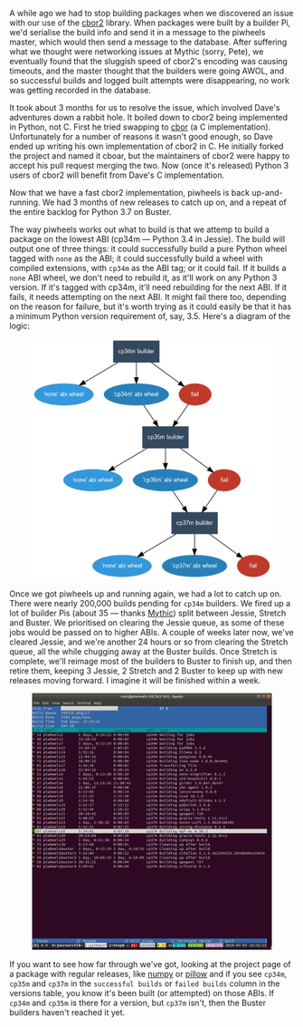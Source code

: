 A while ago we had to stop building packages when we discovered an issue with our use of the
[cbor2](https://pypi.org/project/cbor2/) library. When packages were built by a builder Pi, we'd
serialise the build info and send it in a message to the piwheels master, which would then send a
message to the database. After suffering what we thought were networking issues at Mythic (sorry,
Pete), we eventually found that the sluggish speed of cbor2's encoding was causing timeouts, and
the master thought that the builders were going AWOL, and so successful builds and logged built
attempts were disappearing, no work was getting recorded in the database.

It took about 3 months for us to resolve the issue, which involved Dave's adventures down a rabbit
hole. It boiled down to cbor2 being implemented in Python, not C. First he tried swapping to
[cbor](https://pypi.org/project/cbor) (a C implementation). Unfortunately for a number of reasons it
wasn't good enough, so Dave ended up writing his own implementation of cbor2 in C. He initially
forked the project and named it cboar, but the maintainers of cbor2 were happy to accept his pull
request merging the two. Now (once it's released) Python 3 users of cbor2 will benefit from Dave's
C implementation.

Now that we have a fast cbor2 implementation, piwheels is back up-and-running. We had 3 months of
new releases to catch up on, and a repeat of the entire backlog for Python 3.7 on Buster.

The way piwheels works out what to build is that we attemp to build a package on the lowest ABI
(cp34m — Python 3.4 in Jessie). The build will output one of three things: it could successfully
build a pure Python wheel tagged with `none` as the ABI; it could successfully build a wheel with
compiled extensions, with `cp34m` as the ABI tag; or it could fail. If it builds a `none` ABI
wheel, we don't need to rebuild it, as it'll work on any Python 3 version. If it's tagged with
cp34m, it'll need rebuilding for the next ABI. If it fails, it needs attempting on the next ABI. It
might fail there too, depending on the reason for failure, but it's worth trying as it could easily
be that it has a minimum Python version requirement of, say, 3.5. Here's a diagram of the logic:

<figure class="block-image">
<img src="images/piwheels.png" />
</figure>

Once we got piwheels up and running again, we had a lot to catch up on. There were nearly 200,000
builds pending for `cp34m` builders. We fired up a lot of builder Pis (about 35 — thanks
[Mythic](https://www.mythic-beasts.com/order/rpi)) split between Jessie, Stretch and Buster. We
prioritised on clearing the Jessie queue, as some of these jobs would be passed on to higher ABIs. A
couple of weeks later now, we've cleared Jessie, and we're another 24 hours or so from clearing
the Stretch queue, all the while chugging away at the Buster builds. Once Stretch is complete,
we'll reimage most of the builders to Buster to finish up, and then retire them, keeping 3 Jessie,
2 Stretch and 2 Buster to keep up with new releases moving forward. I imagine it will be finished
within a week.

<figure class="block-image">
<img src="images/Screenshot-from-2019-07-07-16-41-22-957x1024.png" />
</figure>

If you want to see how far through we've got, looking at the project page of a package with regular
releases, like [numpy](https://www.piwheels.org/project/numpy/) or
[pillow](https://www.piwheels.org/project/pillow) and if you see `cp34m`, `cp35m` and `cp37m` in the
`successful builds` or `failed builds` column in the versions table, you know it's been built (or
attempted) on those ABIs. If `cp34m` and `cp35m` is there for a version, but `cp37m` isn't, then the
Buster builders haven't reached it yet.
